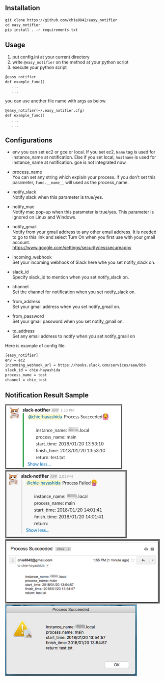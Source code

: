 
## Installation

```
git clone https://github.com/chie8842/easy_notifier
cd easy_notifier
pip install . -r requirements.txt
```

## Usage

1. put config.ini at your current directory
2. write `@easy_notifier` on the method at your python script
3. execute your python script

```
@easy_notifier
def example_func()
   ...
   ...

```

you can use another file name with args as below.

```
@easy_notifier(~/.easy_notifier.cfg)
def example_func()
   ...
   ...

```

## Configurations

* env 
you can set ec2 or gce or local.
If you set ec2, `Name` tag is used for instance_name at notification.
Else if you set local, `hostname` is used for instance_name at notification.
gce is not integrated now. 

* process_name  
You can set any string which explain your process.
If you don't set this parameter, `func.__name__` will used as the process_name.

* notify_slack  
Notify slack when this parameter is true/yes.

* notify_mac  
Notify mac pop-up when this parameter is true/yes.
This parameter is ignored on Linux and Windows.

* notify_gmail  
Notify from your gmail address to any other email address.
It is needed to go to this link and select Turn On when you first use with your gmail account.  
https://www.google.com/settings/security/lesssecureapps

* incoming_webhook  
Set your incoming webhook of Slack here whe you set notify_slack on.

* slack_id  
Specify slack_id to mention when you set notify_slack on.

* channel  
Set the channel for notification when you set notify_slack on.

* from_address  
Set your gmail address when you set notify_gmail on.

* from_password  
Set your gmail password when you set notify_gmail on.

* to_address  
Set any email address to notify when you set notify_gmail on

Here is example of config file.

```
[easy_notifier]
env = ec2
incomming_webhook_url = https://hooks.slack.com/services/aaa/bbb
slack_id = chie-hayashida
process_name = test
channel = chie_test
```

## Notification Result Sample
![Slack succeeded](img/notify_slack_succeeded.png)
![Slack failed](img/notify_slack_failed.png)
![Gmail succeeded](img/notify_gmail_succeeded.png)
![mac pop-up](img/notify_mac_popup_succeeded.png)
